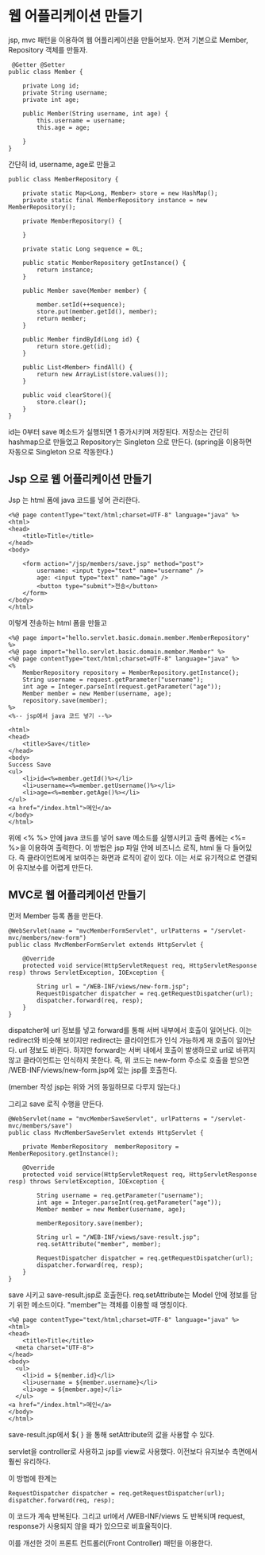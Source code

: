 # 웹 어플리케이션 만들기

jsp, mvc 패턴을 이용하여 웹 어플리케이션을 만들어보자. 먼저 기본으로 Member, Repository 객체를 만들자.

```
 @Getter @Setter
public class Member {

    private Long id;
    private String username;
    private int age;

    public Member(String username, int age) {
        this.username = username;
        this.age = age;

    }
}
```
간단히 id, username, age로 만들고 

```
public class MemberRepository {

    private static Map<Long, Member> store = new HashMap();
    private static final MemberRepository instance = new MemberRepository();

    private MemberRepository() {

    }

    private static Long sequence = 0L;

    public static MemberRepository getInstance() {
        return instance;
    }

    public Member save(Member member) {

        member.setId(++sequence);
        store.put(member.getId(), member);
        return member;
    }

    public Member findById(Long id) {
        return store.get(id);
    }

    public List<Member> findAll() {
        return new ArrayList(store.values());
    }

    public void clearStore(){
        store.clear();
    }
}
```
id는 0부터 save 메소드가 실행되면 1 증가시키며 저장된다. 저장소는 간단히 hashmap으로 만들었고 Repository는 Singleton 으로 만든다.
(spring을 이용하면 자동으로 Singleton 으로 작동한다.)


## Jsp 으로 웹 어플리케이션 만들기

Jsp 는 html 폼에 java 코드를 넣어 관리한다.
```
<%@ page contentType="text/html;charset=UTF-8" language="java" %>
<html>
<head>
    <title>Title</title>
</head>
<body>

    <form action="/jsp/members/save.jsp" method="post">
        username: <input type="text" name="username" />
        age: <input type="text" name="age" />
        <button type="submit">전송</button>
    </form>
</body>
</html>
```
이렇게 전송하는 html 폼을 만들고
```
<%@ page import="hello.servlet.basic.domain.member.MemberRepository" %>
<%@ page import="hello.servlet.basic.domain.member.Member" %>
<%@ page contentType="text/html;charset=UTF-8" language="java" %>
<%
    MemberRepository repository = MemberRepository.getInstance();
    String username = request.getParameter("username");
    int age = Integer.parseInt(request.getParameter("age"));
    Member member = new Member(username, age);
    repository.save(member);
%>
<%-- jsp에서 java 코드 넣기 --%>

<html>
<head>
    <title>Save</title>
</head>
<body>
Success Save
<ul>
    <li>id=<%=member.getId()%></li>
    <li>username=<%=member.getUsername()%></li>
    <li>age=<%=member.getAge()%></li>
</ul>
<a href="/index.html">메인</a>
</body>
</html>
```
위에 <% %> 안에 java 코드를 넣어 save 메소드를 실행시키고 출력 폼에는 <%=  %>을 이용하여 출력한다.
이 방법은 jsp 파일 안에 비즈니스 로직, html 둘 다 들어있다. 즉 클라이언트에게 보여주는 화면과 로직이 같이 있다. 
이는 서로 유기적으로 연결되어 유지보수를 어렵게 만든다.

## MVC로 웹 어플리케이션 만들기

먼저 Member 등록 폼을 만든다.
```
@WebServlet(name = "mvcMemberFormServlet", urlPatterns = "/servlet-mvc/members/new-form")
public class MvcMemberFormServlet extends HttpServlet {

    @Override
    protected void service(HttpServletRequest req, HttpServletResponse resp) throws ServletException, IOException {

        String url = "/WEB-INF/views/new-form.jsp";
        RequestDispatcher dispatcher = req.getRequestDispatcher(url);
        dispatcher.forward(req, resp);
    }
}
```
dispatcher에 url 정보를 넣고 forward를 통해 서버 내부에서 호출이 일어난다. 이는 redirect와 비슷해 보이지만 redirect는 클라이언트가 인식 가능하게 재 호출이 일어난다. url 정보도 바뀐다.
하지만 forward는 서버 내에서 호출이 발생하므로 url로 바뀌지 않고 클라이언트는 인식하지 못한다.
즉, 위 코드는 new-form 주소로 호출을 받으면 /WEB-INF/views/new-form.jsp에 있는 jsp를 호출한다.

(member 작성 jsp는 위와 거의 동일하므로 다루지 않는다.)

그리고 save 로직 수행을 만든다.

```
@WebServlet(name = "mvcMemberSaveServlet", urlPatterns = "/servlet-mvc/members/save")
public class MvcMemberSaveServlet extends HttpServlet {

    private MemberRepository  memberRepository = MemberRepository.getInstance();

    @Override
    protected void service(HttpServletRequest req, HttpServletResponse resp) throws ServletException, IOException {

        String username = req.getParameter("username");
        int age = Integer.parseInt(req.getParameter("age"));
        Member member = new Member(username, age);

        memberRepository.save(member);

        String url = "/WEB-INF/views/save-result.jsp";
        req.setAttribute("member", member);

        RequestDispatcher dispatcher = req.getRequestDispatcher(url);
        dispatcher.forward(req, resp);
    }
}
```
save 시키고 save-result.jsp로 호출한다. req.setAttribute는 Model 안에 정보를 담기 위한 메소드이다. "member"는 객체를 이용할 때 명칭이다.

```
<%@ page contentType="text/html;charset=UTF-8" language="java" %>
<html>
<head>
    <title>Title</title>
  <meta charset="UTF-8">
</head>
<body>
  <ul>
    <li>id = ${member.id}</li>
    <li>username = ${member.username}</li>
    <li>age = ${member.age}</li>
  </ul>
<a href="/index.html">메인</a>
</body>
</html>
```
save-result.jsp에서 ${ } 을 통해 setAttribute의 값을 사용할 수 있다.

servlet을 controller로 사용하고 jsp를 view로 사용했다.
이전보다 유지보수 측면에서 훨씬 유리하다.

이 방법에 한계는 
```
RequestDispatcher dispatcher = req.getRequestDispatcher(url);
dispatcher.forward(req, resp);
```
이 코드가 계속 반복된다. 그리고 url에서 /WEB-INF/views 도 반복되며 request, response가 사용되지 않을 때가 있으므로
비효율적이다.

이를 개선한 것이 프론트 컨트롤러(Front Controller) 패턴을 이용한다.
